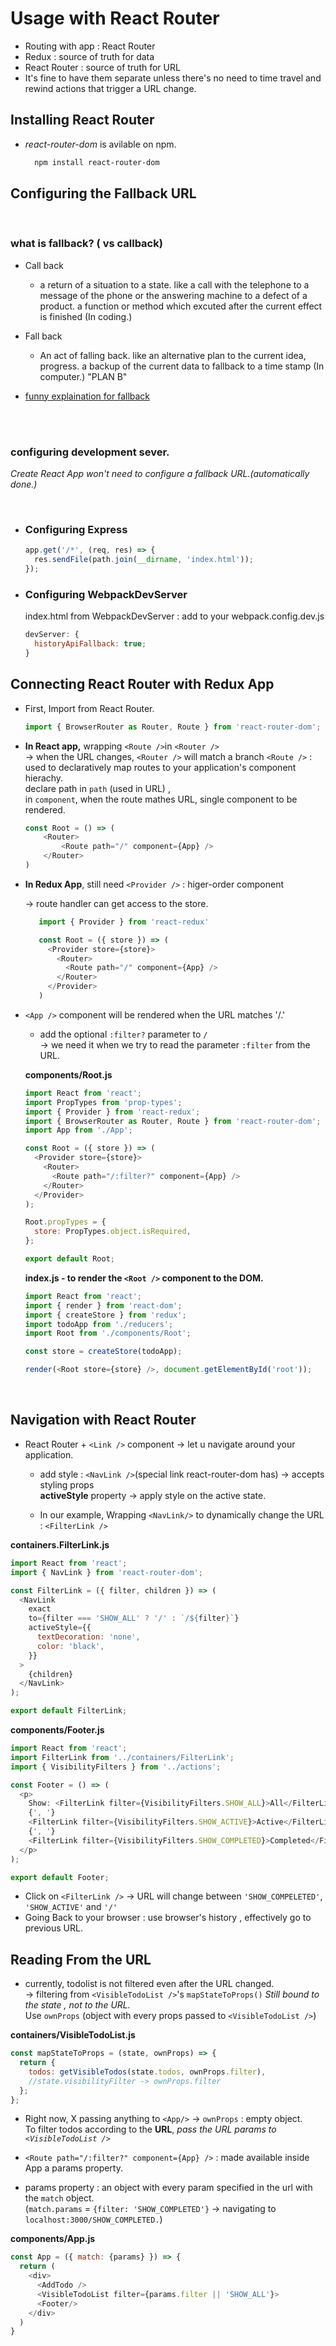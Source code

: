 # Usage with React Router

- Routing with app : React Router
- Redux : source of truth for data
- React Router : source of truth for URL
- It's fine to have them separate unless there's no need to time travel and rewind actions that trigger a URL change.

## Installing React Router

- _react-router-dom_ is avilable on npm.

  ```bash
    npm install react-router-dom
  ```

## Configuring the Fallback URL

<br>

### what is fallback? ( vs callback)

- Call back

  - a return of a situation to a state. like a call with the telephone to a message of
    the phone or the answering machine to a defect of a product.
    a function or method which excuted after the current effect is finished (In coding.)

- Fall back

  - An act of falling back. like an alternative plan to the current idea, progress.
    a backup of the current data to fallback to a time stamp (In computer.)
    "PLAN B"

- <a href ="https://stackoverflow.com/questions/25377545/what-is-a-fallback/25377721">funny explaination for fallback </a>

<br>
<br>

### configuring development sever.

_Create React App won't need to configure a fallback URL.(automatically done.)_

<br>

- ### Configuring Express

  ```javascript
  app.get('/*', (req, res) => {
    res.sendFile(path.join(__dirname, 'index.html'));
  });
  ```

- ### Configuring WebpackDevServer
  index.html from WebpackDevServer : add to your webpack.config.dev.js
  ```javascript
  devServer: {
    historyApiFallback: true;
  }
  ```

## Connecting React Router with Redux App

- First, Import <Router /> <Route /> from React Router.
  ```javascript
  import { BrowserRouter as Router, Route } from 'react-router-dom';
  ```
- **In React app,** wrapping `<Route />`in `<Router />` <br>
  -> when the URL changes, `<Router />` will match a branch
  `<Route />` : used to declaratively map routes to your application's component hierachy. <br>
  declare path in `path` (used in URL) , <br>
  in `component`, when the route mathes URL, single component to be rendered.


    ```javascript
    const Root = () => (
        <Router>
            <Route path="/" component={App} />
        </Router>
    )
    ```

- **In Redux App**, still need `<Provider />` : higer-order component

  -> route handler can get access to the store.

   ```javascript
      import { Provider } from 'react-redux'

      const Root = ({ store }) => (
        <Provider store={store}>
          <Router>
            <Route path="/" component={App} />
          </Router>
        </Provider>
      )
   ```

- `<App />` component will be rendered when the URL matches '/.'

  - add the optional `:filter?` parameter to `/` <br>
    -> we need it when we try to read the parameter `:filter` from the URL.

  **components/Root.js**

  ```javascript
  import React from 'react';
  import PropTypes from 'prop-types';
  import { Provider } from 'react-redux';
  import { BrowserRouter as Router, Route } from 'react-router-dom';
  import App from './App';

  const Root = ({ store }) => (
    <Provider store={store}>
      <Router>
        <Route path="/:filter?" component={App} />
      </Router>
    </Provider>
  );

  Root.propTypes = {
    store: PropTypes.object.isRequired,
  };

  export default Root;
  ```

  **index.js - to render the `<Root />` component to the DOM.**

  ```javascript
  import React from 'react';
  import { render } from 'react-dom';
  import { createStore } from 'redux';
  import todoApp from './reducers';
  import Root from './components/Root';

  const store = createStore(todoApp);

  render(<Root store={store} />, document.getElementById('root'));
  ```

  <br>

## Navigation with React Router

- React Router + `<Link />` component -> let u navigate around your application. <br>

  - add style : `<NavLink />`(special link react-router-dom has) -> accepts styling props <br>
    **activeStyle** property -> apply style on the active state.

  - In our example, Wrapping `<NavLink/>` to dynamically change the URL : `<FilterLink />`

**containers.FilterLink.js**

```javascript
import React from 'react';
import { NavLink } from 'react-router-dom';

const FilterLink = ({ filter, children }) => (
  <NavLink
    exact
    to={filter === 'SHOW_ALL' ? '/' : `/${filter}`}
    activeStyle={{
      textDecoration: 'none',
      color: 'black',
    }}
  >
    {children}
  </NavLink>
);

export default FilterLink;
```

**components/Footer.js**

```javascript
import React from 'react';
import FilterLink from '../containers/FilterLink';
import { VisibilityFilters } from '../actions';

const Footer = () => (
  <p>
    Show: <FilterLink filter={VisibilityFilters.SHOW_ALL}>All</FilterLink>
    {', '}
    <FilterLink filter={VisibilityFilters.SHOW_ACTIVE}>Active</FilterLink>
    {', '}
    <FilterLink filter={VisibilityFilters.SHOW_COMPLETED}>Completed</FilterLink>
  </p>
);

export default Footer;
```

- Click on `<FilterLink />` -> URL will change between `'SHOW_COMPELETED'`, `'SHOW_ACTIVE'` and `'/'`
- Going Back to your browser : use browser's history , effectively go to previous URL.

## Reading From the URL

- currently, todolist is not filtered even after the URL changed.<br>
  -> filtering from `<VisibleTodoList />`'s `mapStateToProps()`
  _Still bound to the state , not to the URL._<br>
  Use `ownProps` (object with every props passed to `<VisibleTodoList />`)

**containers/VisibleTodoList.js**

```javascript
const mapStateToProps = (state, ownProps) => {
  return {
    todos: getVisibleTodos(state.todos, ownProps.filter),
    //state.visibilityFilter -> ownProps.filter
  };
};
```

- Right now, X passing anything to `<App/>` -> `ownProps` : empty object.<br>
  To filter todos according to the **URL**, _pass the URL params to `<VisibleTodoList />`_

- `<Route path="/:filter?" component={App} />` : made available inside App a params property.

- params property : an object with every param specified in the url with the `match` object. <br>
  (`match.params` = `{filter: 'SHOW_COMPLETED'}` -> navigating to `localhost:3000/SHOW_COMPLETED.`)

**components/App.js**

```javascript
const App = ({ match: {params} }) => {
  return (
    <div>
      <AddTodo />
      <VisibleTodoList filter={params.filter || 'SHOW_ALL'}>
      <Footer/>
    </div>
  )
}
```
